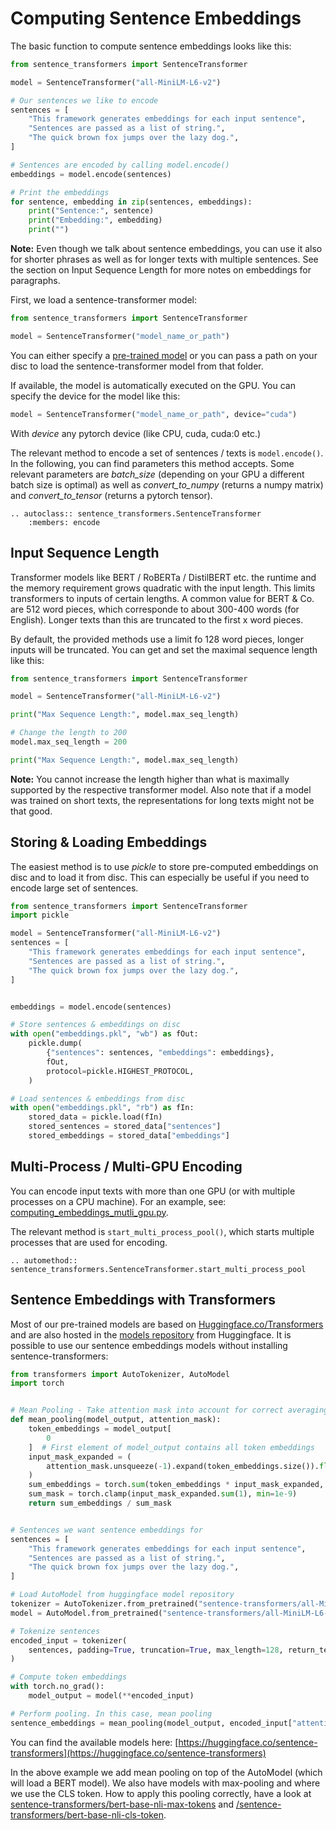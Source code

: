 # Computing Sentence Embeddings



The basic function to compute sentence embeddings looks like this:
```python
from sentence_transformers import SentenceTransformer

model = SentenceTransformer("all-MiniLM-L6-v2")

# Our sentences we like to encode
sentences = [
    "This framework generates embeddings for each input sentence",
    "Sentences are passed as a list of string.",
    "The quick brown fox jumps over the lazy dog.",
]

# Sentences are encoded by calling model.encode()
embeddings = model.encode(sentences)

# Print the embeddings
for sentence, embedding in zip(sentences, embeddings):
    print("Sentence:", sentence)
    print("Embedding:", embedding)
    print("")
```

**Note:** Even though we talk about sentence embeddings, you can use it also for shorter phrases as well as for longer texts with multiple sentences. See the section on Input Sequence Length for more notes on embeddings for paragraphs.

First, we load a sentence-transformer model:
```python
from sentence_transformers import SentenceTransformer

model = SentenceTransformer("model_name_or_path")
```

You can either specify a [pre-trained model](https://www.sbert.net/docs/pretrained_models.html) or you can pass a path on your disc to load the sentence-transformer model from that folder.

If available, the model is automatically executed on the GPU. You can specify the device for the model like this:
```python
model = SentenceTransformer("model_name_or_path", device="cuda")
```

With *device* any pytorch device (like CPU, cuda, cuda:0 etc.)
 

The relevant method to encode a set of sentences / texts is `model.encode()`. In the following, you can find parameters this method accepts. Some relevant parameters are *batch_size* (depending on your GPU a different batch size is optimal) as well as *convert_to_numpy* (returns a numpy matrix)  and *convert_to_tensor* (returns a pytorch tensor).

```eval_rst
.. autoclass:: sentence_transformers.SentenceTransformer
    :members: encode
```

## Input Sequence Length
Transformer models like BERT / RoBERTa / DistilBERT etc. the runtime and the memory requirement grows quadratic with the input length. This limits transformers to inputs of certain lengths. A common value for BERT & Co. are 512 word pieces, which corresponde to about 300-400 words (for English). Longer texts than this are truncated to the first x word pieces.

By default, the provided methods use a limit fo 128 word pieces, longer inputs will be truncated. You can get and set the maximal sequence length like this:
 
```python
from sentence_transformers import SentenceTransformer

model = SentenceTransformer("all-MiniLM-L6-v2")

print("Max Sequence Length:", model.max_seq_length)

# Change the length to 200
model.max_seq_length = 200

print("Max Sequence Length:", model.max_seq_length)
```

**Note:** You cannot increase the length higher than what is maximally supported by the respective transformer model. Also note that if a model was trained on short texts, the representations for long texts might not be that good.

## Storing & Loading Embeddings
The easiest method is to use *pickle* to store pre-computed embeddings on disc and to load it from disc. This can especially be useful if you need to encode large set of sentences. 


```python
from sentence_transformers import SentenceTransformer
import pickle

model = SentenceTransformer("all-MiniLM-L6-v2")
sentences = [
    "This framework generates embeddings for each input sentence",
    "Sentences are passed as a list of string.",
    "The quick brown fox jumps over the lazy dog.",
]


embeddings = model.encode(sentences)

# Store sentences & embeddings on disc
with open("embeddings.pkl", "wb") as fOut:
    pickle.dump(
        {"sentences": sentences, "embeddings": embeddings},
        fOut,
        protocol=pickle.HIGHEST_PROTOCOL,
    )

# Load sentences & embeddings from disc
with open("embeddings.pkl", "rb") as fIn:
    stored_data = pickle.load(fIn)
    stored_sentences = stored_data["sentences"]
    stored_embeddings = stored_data["embeddings"]
```

## Multi-Process / Multi-GPU Encoding

You can encode input texts with more than one GPU (or with multiple processes on a CPU machine). For an example, see: [computing_embeddings_mutli_gpu.py](computing_embeddings_mutli_gpu.py).

The relevant method is `start_multi_process_pool()`, which starts multiple processes that are used for encoding.

 ```eval_rst
.. automethod:: sentence_transformers.SentenceTransformer.start_multi_process_pool
```

## Sentence Embeddings with Transformers
Most of our pre-trained models are based on [Huggingface.co/Transformers](https://huggingface.co/transformers/) and are also hosted in the [models repository](https://huggingface.co/models) from Huggingface. It is possible to use our sentence embeddings models without installing sentence-transformers:

```python
from transformers import AutoTokenizer, AutoModel
import torch


# Mean Pooling - Take attention mask into account for correct averaging
def mean_pooling(model_output, attention_mask):
    token_embeddings = model_output[
        0
    ]  # First element of model_output contains all token embeddings
    input_mask_expanded = (
        attention_mask.unsqueeze(-1).expand(token_embeddings.size()).float()
    )
    sum_embeddings = torch.sum(token_embeddings * input_mask_expanded, 1)
    sum_mask = torch.clamp(input_mask_expanded.sum(1), min=1e-9)
    return sum_embeddings / sum_mask


# Sentences we want sentence embeddings for
sentences = [
    "This framework generates embeddings for each input sentence",
    "Sentences are passed as a list of string.",
    "The quick brown fox jumps over the lazy dog.",
]

# Load AutoModel from huggingface model repository
tokenizer = AutoTokenizer.from_pretrained("sentence-transformers/all-MiniLM-L6-v2")
model = AutoModel.from_pretrained("sentence-transformers/all-MiniLM-L6-v2")

# Tokenize sentences
encoded_input = tokenizer(
    sentences, padding=True, truncation=True, max_length=128, return_tensors="pt"
)

# Compute token embeddings
with torch.no_grad():
    model_output = model(**encoded_input)

# Perform pooling. In this case, mean pooling
sentence_embeddings = mean_pooling(model_output, encoded_input["attention_mask"])
```


You can find the available models here: [https://huggingface.co/sentence-transformers](https://huggingface.co/sentence-transformers)


In the above example we add mean pooling on top of the AutoModel (which will load a BERT model). We also have models with max-pooling and where we use the CLS token. How to apply this pooling correctly, have a look at [sentence-transformers/bert-base-nli-max-tokens](https://huggingface.co/sentence-transformers/bert-base-nli-max-tokens) and [/sentence-transformers/bert-base-nli-cls-token](https://huggingface.co/sentence-transformers/bert-base-nli-cls-token).


